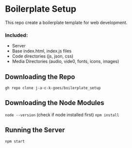 # Boilerplate Setup
This repo create a boilerplate template for web development. 

### Included:
* Server
* Base index.html, index.js files
* Code directories (js, json, css)
* Media Directories (audio, vide0, fonts, icons, images)

## Downloading the Repo
`gh repo clone j-a-c-k-goes/boilerplate_setup`

## Downloading the Node Modules
`node --version` (check if node installed first)
`npm install`

## Running the Server
`npm start`

